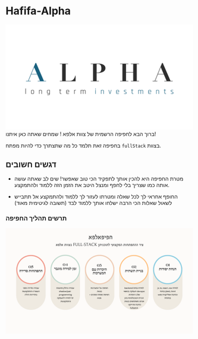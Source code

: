 # Hafifa-Alpha

![Alpha](Pictures/Alpha.png)
ברוך הבא לחפיפה הרשמית של צוות אלפא !
שמחים שאתה כאן איתנו!

בחפיפה זאת תלמד כל מה שתצתרך כדי להיות מפתח `fullStack` בצוות.

## דגשים חשובים

- מטרת החפיפה היא להכין אותך לתפקיד הכי טוב שאפשר! שים לב שאתה עושה אותה כמו שצריך בלי לחפף ומנצל היטב את הזמן הזה ללמוד ולהתמקצע.

- החופף אחראי לך לכל שאלה ומטרתו לעזור לך ללמוד ולהתמקצע אל תתבייש לשאול שאלות הכי הרבה ישלחו אותך ללמוד לבד (תשובה לגיטימית מאוד)

### תרשים תהליך החפיפה

<img title="תרשים החפיפה" alt="תרשים החפיפה" src="Pictures\HafifAlpha-Roadmap.png">
